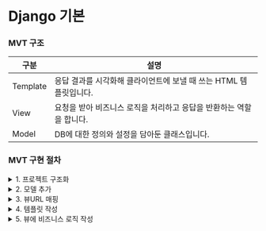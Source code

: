 # Django 기본

### MVT 구조

| 구분       | 설명                                      |
| -------- | --------------------------------------- |
| Template | 응답 결과를 시각화해 클라이언트에 보낼 때 쓰는 HTML 템플릿입니다. |
| View     | 요청을 받아 비즈니스 로직을 처리하고 응답을 반환하는 역할을 합니다.  |
| Model    | DB에 대한 정의와 설정을 담아둔 클래스입니다.              |



### MVT 구현 절차

<details>

<summary>1. 프로젝트 구조화</summary>

먼저 디렉토리와 파일 구조를 잡습니다.

</details>

<details>

<summary>2. 모델 추가</summary>

그 다음 DB 테이블을 정의합니다.

</details>

<details>

<summary>3. 뷰URL 매핑</summary>

urls.py 파일 안에서 뷰와 URL의 관계를 설정합니다.

</details>

<details>

<summary>4. 템플릿 작성</summary>

페이지 및 UI를 작성합니다.

</details>

<details>

<summary>5. 뷰에 비즈니스 로직 작성</summary>

요청을 처리해 원하는 응답을 내놓는 비즈니스 로직을 뷰에 작성합니다.

</details>
